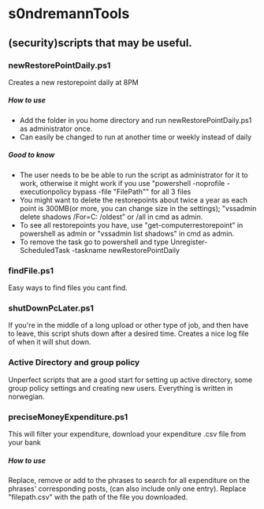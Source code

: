# s0ndremannTools
## **(security)scripts that may be useful.**

### **newRestorePointDaily.ps1**
Creates a new restorepoint daily at 8PM
##### How to use
- Add the folder in you home directory and run newRestorePointDaily.ps1 as administrator once.
- Can easily be changed to run at another time or weekly instead of daily
##### Good to know
- The user needs to be be able to run the script as administrator for it to work, otherwise it might work if you use
"powershell -noprofile -executionpolicy bypass -file "FilePath"" for all 3 files
- You might want to delete the restorepoints about twice a year as each point is 300MB(or more, you can change size in the settings);
"vssadmin delete shadows /For=C: /oldest" or /all in cmd as admin.
- To see all restorepoints you have, use "get-computerrestorepoint" in powershell as admin or "vssadmin list shadows" in cmd as admin.
- To remove the task go to powershell and type Unregister-ScheduledTask -taskname newRestorePointDaily

### **findFile.ps1**
Easy ways to find files you cant find.
### **shutDownPcLater.ps1**
If you're in the middle of a long upload or other type of job, and then have to leave, this script shuts down after a desired time. Creates a nice log file of when it will shut down.
### **Active Directory and group policy**
Unperfect scripts that are a good start for setting up active directory, some group policy settings and creating new users. Everything is written in norwegian.
### **preciseMoneyExpenditure.ps1**
This will filter your expenditure, download your expenditure .csv file from your bank
##### How to use
Replace, remove or add to the phrases to search for all expenditure on the phrases' corresponding posts, (can also include only one entry). Replace "filepath.csv" with the path of the file you downloaded.